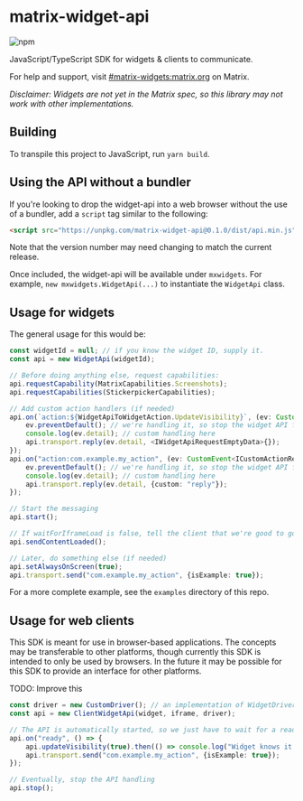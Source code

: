 # matrix-widget-api

![npm](https://img.shields.io/npm/v/matrix-widget-api?style=for-the-badge)

JavaScript/TypeScript SDK for widgets & clients to communicate.

For help and support, visit [#matrix-widgets:matrix.org](https://matrix.to/#/#matrix-widgets:matrix.org) on Matrix.

*Disclaimer: Widgets are not yet in the Matrix spec, so this library may not work with other implementations.*

## Building

To transpile this project to JavaScript, run `yarn build`.

## Using the API without a bundler

If you're looking to drop the widget-api into a web browser without the use of a bundler, add a `script`
tag similar to the following:

```html
<script src="https://unpkg.com/matrix-widget-api@0.1.0/dist/api.min.js"></script>
```

Note that the version number may need changing to match the current release.

Once included, the widget-api will be available under `mxwidgets`. For example, `new mxwidgets.WidgetApi(...)`
to instantiate the `WidgetApi` class.

## Usage for widgets

The general usage for this would be:

```typescript
const widgetId = null; // if you know the widget ID, supply it.
const api = new WidgetApi(widgetId);

// Before doing anything else, request capabilities:
api.requestCapability(MatrixCapabilities.Screenshots);
api.requestCapabilities(StickerpickerCapabilities);

// Add custom action handlers (if needed)
api.on(`action:${WidgetApiToWidgetAction.UpdateVisibility}`, (ev: CustomEvent<IVisibilityActionRequest>) => {
    ev.preventDefault(); // we're handling it, so stop the widget API from doing something.
    console.log(ev.detail); // custom handling here
    api.transport.reply(ev.detail, <IWidgetApiRequestEmptyData>{});
});
api.on("action:com.example.my_action", (ev: CustomEvent<ICustomActionRequest>) => {
    ev.preventDefault(); // we're handling it, so stop the widget API from doing something.
    console.log(ev.detail); // custom handling here
    api.transport.reply(ev.detail, {custom: "reply"});
});

// Start the messaging
api.start();

// If waitForIframeLoad is false, tell the client that we're good to go
api.sendContentLoaded();

// Later, do something else (if needed)
api.setAlwaysOnScreen(true);
api.transport.send("com.example.my_action", {isExample: true});
```

For a more complete example, see the `examples` directory of this repo.

## Usage for web clients

This SDK is meant for use in browser-based applications. The concepts may be transferable to other platforms,
though currently this SDK is intended to only be used by browsers. In the future it may be possible for this
SDK to provide an interface for other platforms.

TODO: Improve this

```typescript
const driver = new CustomDriver(); // an implementation of WidgetDriver
const api = new ClientWidgetApi(widget, iframe, driver);

// The API is automatically started, so we just have to wait for a ready before doing something
api.on("ready", () => {
    api.updateVisibility(true).then(() => console.log("Widget knows it is visible now"));
    api.transport.send("com.example.my_action", {isExample: true});
});

// Eventually, stop the API handling
api.stop();
```

